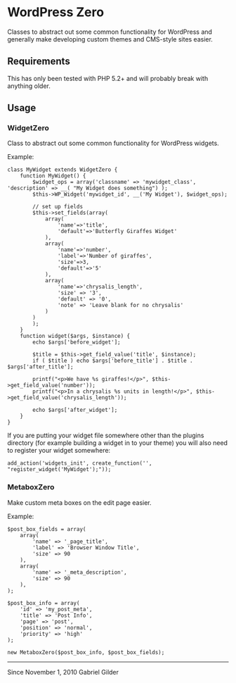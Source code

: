 WordPress Zero
==============

Classes to abstract out some common functionality for WordPress and generally make developing custom themes and CMS-style sites easier.

Requirements
------------

This has only been tested with PHP 5.2+ and will probably break with anything older.

Usage
-----

### WidgetZero ###

Class to abstract out some common functionality for WordPress widgets.

Example:

	class MyWidget extends WidgetZero {
		function MyWidget() {
			$widget_ops = array('classname' => 'mywidget_class', 'description' => __( "My Widget does something") );
			$this->WP_Widget('mywidget_id', __('My Widget'), $widget_ops);
		
			// set up fields
			$this->set_fields(array(
				array(
					'name'=>'title',
					'default'=>'Butterfly Giraffes Widget'
				),
				array(
					'name'=>'number',
					'label'=>'Number of giraffes',
					'size'=>3,
					'default'=>'5'
				),
				array(
					'name'=>'chrysalis_length',
					'size' => '3',
					'default' => '0',
					'note' => 'Leave blank for no chrysalis'
				)
			)
			);
		}
		function widget($args, $instance) {
			echo $args['before_widget'];
		
			$title = $this->get_field_value('title', $instance);
			if ( $title ) echo $args['before_title'] . $title . $args['after_title'];
		
			printf("<p>We have %s giraffes!</p>", $this->get_field_value('number'));
			printf("<p>In a chrysalis %s units in length!</p>", $this->get_field_value('chrysalis_length'));
		
			echo $args['after_widget'];
		}
	}
	
If you are putting your widget file somewhere other than the plugins directory (for example building a widget in to your theme) you will also need to register your widget somewhere:
	
	add_action('widgets_init', create_function('', "register_widget('MyWidget');"));



### MetaboxZero ###

Make custom meta boxes on the edit page easier.

Example:

	$post_box_fields = array(
		array(
			'name' => '_page_title',
			'label' => 'Browser Window Title',
			'size' => 90
		),
		array(
			'name' => '_meta_description',
			'size' => 90
		),
	);

	$post_box_info = array(
		'id' => 'my_post_meta',
		'title' => 'Post Info',
		'page' => 'post',
		'position' => 'normal',
		'priority' => 'high'
	);

	new MetaboxZero($post_box_info, $post_box_fields);


--------------------------------

Since November 1, 2010
Gabriel Gilder
